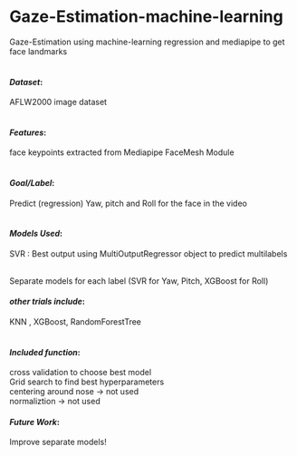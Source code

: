 # Gaze-Estimation-machine-learning
Gaze-Estimation using machine-learning regression and mediapipe to get face landmarks<br><br>

#### ***Dataset***:
AFLW2000 image dataset<br><br>

#### ***Features***:
face keypoints extracted from Mediapipe FaceMesh Module<br><br>

#### ***Goal/Label***:
Predict (regression) Yaw, pitch and Roll for the face in the video<br><br>

#### ***Models Used***:
SVR : Best output using MultiOutputRegressor object to predict multilabels<br><br>

Separate models for each label (SVR for Yaw, Pitch, XGBoost for Roll) 

#### ***other trials include***: 
KNN , XGBoost, RandomForestTree <br><br>

#### ***Included function***:
cross validation to choose best model<br>
Grid search to find best hyperparameters<br>
centering around nose -> not used<br>
normaliztion -> not used<br>

#### ***Future Work***:
Improve separate models!
